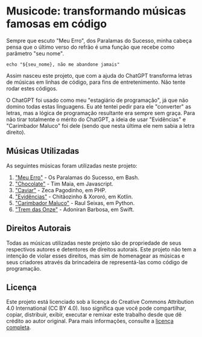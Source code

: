 # Musicode: transformando músicas famosas em código

Sempre que escuto "Meu Erro", dos Paralamas do Sucesso, minha cabeça pensa que o último verso do refrão é uma função que recebe como parâmetro "seu nome".

``echo "${seu_nome}, não me abandone jamais"``

Assim nasceu este projeto, que com a ajuda do ChatGPT transforma letras de músicas em linhas de código, para fins de entretenimento. Não tente rodar estes códigos.

O ChatGPT foi usado como meu "estagiário de programação", já que não domino todas estas linguagens. Eu até tentei pedir para ele "converter" as letras, mas a lógica de programação resultante era sempre sem graça. Para não tirar totalmente o mérito do ChatGPT, a ideia de usar "Evidências" e "Carimbador Maluco" foi dele (sendo que nesta última ele nem sabia a letra direito).

## Músicas Utilizadas

As seguintes músicas foram utilizadas neste projeto:

1. ["Meu Erro"](meu_erro.swift) - Os Paralamas do Sucesso, em Bash.
2. ["Chocolate"](chocolate.sh) - Tim Maia, em Javascript.
3. ["Caviar"](caviar.php) - Zeca Pagodinho, em PHP.
4. ["Evidências"](evid%C3%AAncias.kts) - Chitãozinho & Xororó, em Kotlin.
5. ["Carimbador Maluco"](plunct_plact_zum.py) - Raul Seixas, em Python.
6. ["Trem das Onze"](trem11.swift) - Adoniran Barbosa, em Swift.

## Direitos Autorais

Todas as músicas utilizadas neste projeto são de propriedade de seus respectivos autores e detentores de direitos autorais. Este projeto não tem a intenção de violar esses direitos, mas sim de homenagear as músicas e seus criadores através da brincadeira de representá-las como código de programação.

## Licença

Este projeto está licenciado sob a licença do Creative Commons Attribution 4.0 International (CC BY 4.0). Isso significa que você pode compartilhar, copiar, distribuir, exibir, executar e remixar este trabalho desde que dê crédito ao autor original. Para mais informações, consulte a [licença completa](https://creativecommons.org/licenses/by/4.0/).


